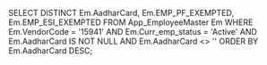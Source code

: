 SELECT DISTINCT 
    Em.AadharCard,
    Em.EMP_PF_EXEMPTED,
    Em.EMP_ESI_EXEMPTED
FROM 
    App_EmployeeMaster Em
WHERE 
    Em.VendorCode = '15941' 
    AND Em.Curr_emp_status = 'Active'
    AND Em.AadharCard IS NOT NULL 
    AND Em.AadharCard <> ''
ORDER BY 
    Em.AadharCard DESC;
